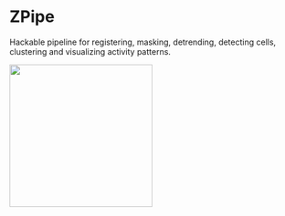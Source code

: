 # ZPipe

Hackable pipeline for registering, masking, detrending, detecting cells, clustering and visualizing activity patterns.

<img src="https://github.com/mariakesa/ZebraFishRegistrationPipeline/blob/master/rastermap.gif" width="250" height="250"/>

